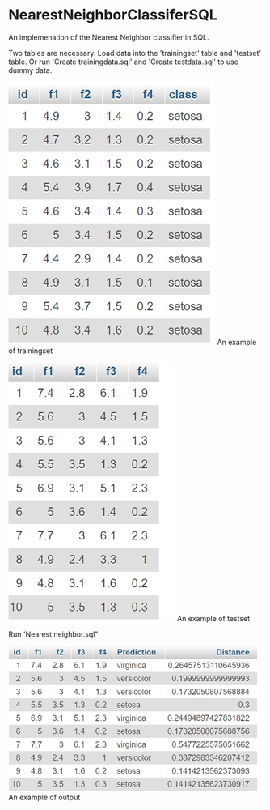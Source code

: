 # NearestNeighborClassiferSQL
An implemenation of the Nearest Neighbor classifier in SQL.

Two tables are necessary.
Load data into the 'trainingset' table and 'testset' table. Or run 'Create trainingdata.sql' and 'Create testdata.sql' to use dummy data.

![Screenshot](Screenshots/1.png)
An example of trainingset


![Screenshot](Screenshots/2.png)
An example of testset

Run 'Nearest neighbor.sql"


![Screenshot](Screenshots/3.png)
An example of output
